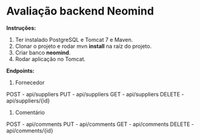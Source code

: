 # Avaliação backend Neomind

**Instruções:**

1. Ter instalado PostgreSQL e Tomcat 7 e Maven.
1. Clonar o projeto e rodar mvn **install** na raíz do projeto.
2. Criar banco **neomind**.
3. Rodar aplicação no Tomcat.

**Endpoints:**

1. Fornecedor

POST - api/suppliers
PUT - api/suppliers
GET - api/suppliers
DELETE - api/suppliers/{id}

1. Comentário

POST - api/comments
PUT - api/comments
GET - api/comments
DELETE - api/comments/{id}